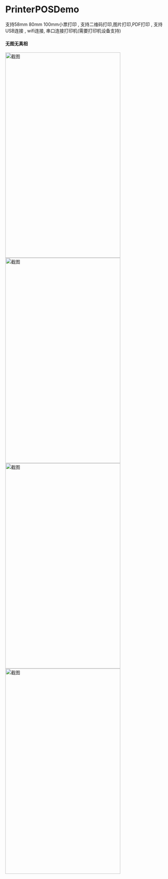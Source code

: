 # PrinterPOSDemo
支持58mm 80mm 100mm小票打印 , 支持二维码打印,图片打印,PDF打印 , 支持USB连接 , wifi连接, 串口连接打印机(需要打印机设备支持)

#### 无图无真相<br/>
<img src="https://github.com/juesai2015/PrinterPOSDemo/raw/master/screenshot/Screenshot1.png" width="360" height="640" alt="截图"/>
<img src="https://github.com/juesai2015/PrinterPOSDemo/raw/master/screenshot/Screenshot2.png" width="360" height="640" alt="截图"/><br/>
<img src="https://github.com/juesai2015/PrinterPOSDemo/raw/master/screenshot/1538187574944.gif" width="360" height="640" alt="截图"/>
<img src="https://github.com/juesai2015/PrinterPOSDemo/raw/master/screenshot/1538188537894.jpg" width="360" height="640" alt="截图"/><br/>

